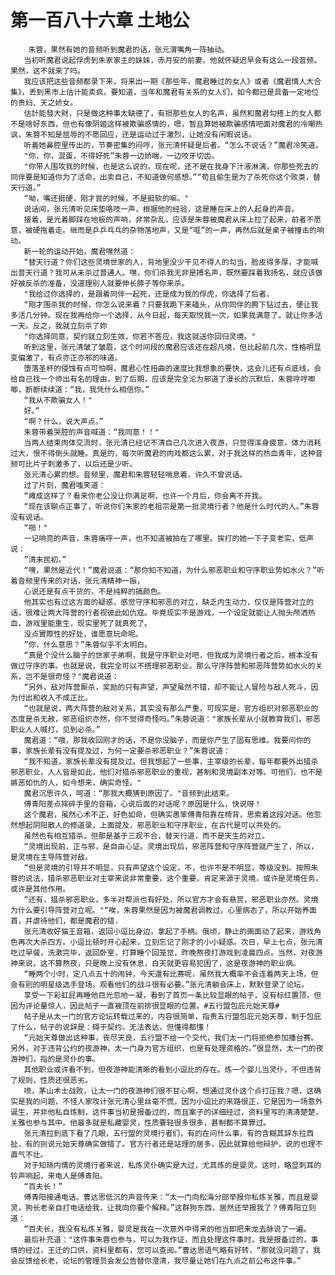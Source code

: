 # 第一百八十六章 土地公
        朱蓉，果然有她的音频听到魔君的话，张元渭嘴角一阵抽动。
       当初听魔君说起俘虏到朱家家主的妹妹，赤月安的前妻，他就怀疑迟早会有这么一段音频。果然，这不就来了吗。
       我应该把这些音频都录下来，将来出一期《那些年，魔君睡过的女人》或者《魔君情人大合集》，丢到黑市上估计能卖疯。要知道，当年和魔君有关系的女人们，如今都已是具备一定地位的贵妇、天之娇女。
       估計能發大財，只是做这种事太缺德了，有损那些女人的名声，虽然和魔君勾搭上的女人都不是啥好东西，但也有像阴姬这样被欺骗感情的，嗯，暂且算她被欺骗感情吧面对魔君的冷嘲热讽，朱蓉不知是屈辱的不愿回应，还是运动过于激烈，让她没有闲暇说话。
       听着她鼻腔里传出的，节奏密集的闷哼，张元清怀疑是后者。“怎么不说话？”魔君冷笑道。
       "你，你，混蛋，不得好死”朱蓉一边娇喘，一边咬牙切齿。
       "你带人围攻我的时候，也是这么说的。现在呢，还不是在我身下汁液淋漓，你那些死去的同伴要是知道你为了活命，出卖自己，不知道做何感想。”“苟且偷生是为了杀死你这个败类，替天行道。”
       “呦，嘴还挺硬，刚才尝的时候，不是挺软的嘛。"
       说话间，张元清听见床垫咯吱一声，根据他的经验，这是睡在床上的人起身的声音。
       接着，是光着脚踩在地板的声响，非常杂乱，应该是朱蓉被魔君从床上拉了起来，前者不愿意，被硬拖着走。继而是乒乒乓乓的杂物落地声，又是“哐”的一声，再然后就是桌子被撞击的响动。
       新一轮的运动开始，魔君嘿然道：
       “替天行道？你们这些灵境世家的人，背地里没少干见不得人的勾当，脸皮得多厚，才能喊出普天行道？我可从未杀过普通人。嘿，你们杀我无非是搏名声，既然要踩着我扬名，就应该做好被反杀的准备，没道理别人就要伸长脖子等你来杀。
       "我给过你选择的，是跟着同伴一起死，还是成为我的俘虎，你选择了后者。
       “刚才围杀我的时候，你怎么说来着？只要我跪下来磕头，从你同伴的胯下钻过去，便让我多活几分钟。现在我再给你一个选择，从今日起，每天取悦我一次，如果我满意了，就让你多活一天。反之，我就立刻杀了妳
       "你选择同意，契约就立刻生效，你若不答应，我这就送你回归灵境。"
       听到这里，张元清皱了皱眉，这个时间段的魔君应该还在超凡境，但比起前几次，性格明显变偏激了，有点亦正亦邪的味道。
       堕落圣杯的侵蚀有点可怕啊，魔君心性扭曲的速度比我想象的要快，这会儿还有点底线，会给自己找一个师出有名的理由，到了后期，应该是完全沦为邪道了漫长的沉默后，朱蓉哼哼唧唧，断断续续道：“我，我凭什么相信你。”
       “我从不欺骗女人！"
       好。”
       “啊？什么，说大声点。”
       朱蓉带着哭腔的声音喊道：“我同意！！"
       当两人结束肉体交流时，张元清已经记不清自己几次进入夜游，只觉得浑身疲意，体力消耗过大，恨不得倒头就睡。真是的，每次听魔君的肉戏都这么累，对于我这样的热血青年，这种音频可比片子刺激多了，以后还是少听。
       张元清心累的想。音频里，魔君和朱蓉轻轻喘息着，许久不曾说话。
       过了片刻，魔君嗤笑道：
       “瘫成这样了？看来你老公没让你满足啊，也许一个月后，你会离不开我。
       “现在该聊点正事了，听说你们朱家的老祖宗是第一批灵境行者？他是什么时代的人。”朱蓉没有说话。
       “啪！"
       一记响亮的声音，朱蓉痛呼一声，也不知道被拍在了哪里。挨打的她一下子变老实，低声说：
       ”清末民初。”
       “嘿，果然是近代！”魔君说道：“那你知不知道，为什么邪恶职业和守序职业势如水火？”听着音频里传来的对话，张元清精神一振，
       心说还是有点干货的，不是纯粹的搞颜色。
       他其实也有过这方面的疑惑，感觉守序和邪恶的对立，缺乏内生动力，仅仅是阵营对立的话，很难让两大阵营的行者视彼此如仇寇。毕竟现实不是游戏，一个设定就能让人抛头颅洒热血，游戏里能重生，现实里死了就真死了。
       没点實際性的好处，谁愿意玩命呢。
       ”你，什么意思？”朱蓉似乎不太明白。
       “真是个没什么脑子的世家子弟啊，我是守序职业对吧，但我成为灵境行者之后，根本没有做过守序的事。也就是说，我完全可以不搭理邪恶职业。那么守序阵营和邪恶阵营势如水火的关系，岂不是很奇怪？"魔君说道：
       “另外，敌对阵营厮杀，奖励的只有声望，声望虽然不错，却不能让人冒险与敌人死斗，因为付出和收入不成正比。
       “也就是说，两大阵营的敌对关系，其实没有那么严重，可现实是，官方组织对邪恶职业的态度是杀无赦，邪恶组织亦然，你不觉得奇怪吗。”朱蓉说道："家族长辈从小就教育我们，邪恶职业人人喊打，见到必杀。”
       魔君道：“哦，那我收回刚才的话，不是你没脑子，而是你产生了固有思维。我要问你的事，家族长辈有没有提及过，为何一定要杀邪恶职业？”朱蓉说道：
       “我不知道，家族长辈没有提及过。但我想起了一些事，主宰级的长辈，每年都要外出猎杀邪恶职业，人人皆是如此，他们对猎杀邪恶职业的重视，甚制和灵境副本对等。可他们，也不是嫉恶如仇的人，如今想来，确实奇怪。"
       魔君沉思许久，呵道：“那我大概猜到原因了。"音频到此结束。
       傅青阳差点摔碎手里的音箱，心说后面的对话呢？原因是什么，快说呀！
       这个魔君，虽然心术不正，好色如命，但确实愚笨傅青阳靠在椅背，思索着这段对话。他忽然想起阴阳散人的修道录，上面提及，邪恶职业和守序职业，在古代是可以共处的。
       虽然也有相互猎杀，但那是基于三观不合，替天行道，而不是天生的对立。
       “灵境出现前，正与邪，是自由心证。灵境出现后，邪恶阵营和守序阵营就产生了，所以，是灵境在主导阵营对敌。
       “但是灵境的引导并不明显，只有声望这个设定，不，也许不是不明显，等级没到。按照朱蓉的说法，猎杀邪恶职业对主宰来说非常重要，这个重要，肯定来源于灵境，或许是灵境任务，或许是其他作用。
       “还有，猎杀邪恶职业，多半对帮派也有好处，所以官方才会有悬赏，邪恶职业亦然。灵境为什么要引导阵营对立呢。"“唉，朱蓉果然是因为被魔君调教过，心里病态了，所以开始养面首，并虐待他们，都是魔君的错.
       张元清收好猫王音箱，返回小逗比身边，拿起了手柄。俄顷，静止的画面动了起来，游戏角色再次大杀四方。小逗比顿时开心起来，立刻忘记了刚才的小小疑惑。次日，早上七点，张元清吃过早餐，洗漱完毕，返回卧室，打算睡个回笼觉，昨晚熬夜打游戏到凌晨四点。当然，对夜游神来说，这不算熬夜，只是晚上没有休息，白天就更容易犯困了，这是夜游神的职业病。
       “睡两个小时，定八点五十的闹钟，今天還有比赛呢，虽然我大概率不会连着两天上场，但会有别的明星级选手登场，观看他们的战斗很有必要。”张元清躺会床上，默默登录了论坛。
       享受一下彩虹屁再睡他目光忽地一凝，看到了首页一条比较显眼的帖子，没有标红置顶，但因为评论量惊人，因此帖子一直被顶在前排很显眼的位置。#五行盟包庇元始天尊#
       帖子是从太一门的官方论坛转载过来的，内容很简单，指责五行盟包庇元始天尊，制于包庇了什么，帖子的说辞是：碍于契约，无法表达，但懂得都懂！
       “元始天尊做出这种事，丧尽天良，五行盟不给一个交代，我们太一门将拒绝参加播台赛。另外，对于违背公约的夜游神，太一门身为官方组织，也是有处理资格的。”很显然，太一门的夜游神们，指的是灵仆的事。
       其他职业或许看不到，但夜游神能清晰的看到小逗比的存在。炼一个婴儿当灵仆，不但违背了规则，性质还很恶劣。
       喷，茅山术士战败，让太一门的夜游神们很不甘心啊，想通过灵仆这个点打压我？嗯，这确实是我的问题，不怪人家攻计张元清心里丝毫不慌，因为小逗比的来路很正，它是因为一场意外诞生，并非他私自炼制，这件事当初是报备过的，而且案子的详细经过，资料里写的清清楚楚，关雅也参与其中。他最多就是私藏婴灵，性质要轻很多很多，甚制都不算罪过。
       张元清拉到底下看了几眼，五行盟的灵境行者们，有的在问什么事，有的含糊其辞东拉西扯，有的则说元始天尊确实做错了。官方行者还是站理的居多，因此就算给他辩护，说的也理不直气不壮。
       对于知晓内情的灵境行者来说，私炼灵仆确实是大过，尤其炼的是婴灵。这时，略显刺耳的铃声响起，来电人是傅青阳。
       “百夫长！”
       傅青阳接通电话。曹达思低沉的声音传来：“太一门向松海分部举报你私炼关雅，而且是婴灵，狗长老亲自打电话给我，让我向你要个解释。”这群狗东西，居然还举报我了？傅青阳立刻道：
       “百夫长，我没有私炼关雅，婴灵是我在一次意外中得来的他当即把来龙去脉说了一遍。
       最后补充道："这件事朱蓉也参与，可以为我作证，而且处理这件事时，我是报备过的，事情的经过，王迁的口供，资料里都有，您可以查阅。”曹达思语气略有好转，“那就没问题了，我会反馈给长老，论坛的管理员会发公告替你澄清，我尽量让她们在九点之前公布这件事。”